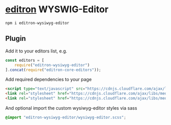 # [editron](https://github.com/sueddeutsche/editron) WYSWIG-Editor

`npm i editron-wysiwyg-editor`


## Plugin

Add it to your editors list, e.g.

```js
const editors = [
    require("editron-wysiwyg-editor")
].concat(require("editron-core-editors"));
```

Add required dependencies to your page

```html
<script type="text/javascript" src="https://cdnjs.cloudflare.com/ajax/libs/medium-editor/5.16.1/js/medium-editor.min.js"></script>
<link rel="stylesheet" href="https://cdnjs.cloudflare.com/ajax/libs/medium-editor/5.16.1/css/medium-editor.min.css">
<link rel="stylesheet" href="https://cdnjs.cloudflare.com/ajax/libs/medium-editor/5.16.1/css/themes/bootstrap.css">
```

And optional import the custom wysiwyg-editor styles via sass

```scss
@import "editron-wysiwyg-editor/wysiwyg-editor.scss";
```
